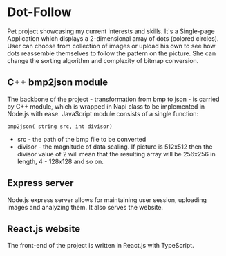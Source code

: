 # Dot-Follow
Pet project showcasing my current interests and skills.
It's a Single-page Application which displays a 2-dimensional array of dots (colored circles). User can choose from collection of images or upload his own to see how dots reassemble themselves to follow the pattern on the picture. She can change the sorting algorithm and complexity of bitmap conversion.


## C++ bmp2json module
The backbone of the project - transformation from bmp to json - is carried by C++ module, which is wrapped in Napi class to be implemented in Node.js with ease. JavaScript module consists of a single function:

`bmp2json( string src, int divisor)`

- src - the path of the bmp file to be converted
- divisor - the magnitude of data scaling. If picture is 512x512 then the divisor value of 2 will mean that the resulting array will be 256x256 in length, 4 - 128x128 and so on.


## Express server
Node.js express server allows for maintaining user session, uploading images and analyzing them. It also serves the website.

## React.js website
The front-end of the project is written in React.js with TypeScript.  
